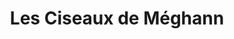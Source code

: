---
title: "Les Ciseaux de Méghann"
url: /bain-de-bretagne/les-ciseaux-de-meghann/
shop: Friseur
---